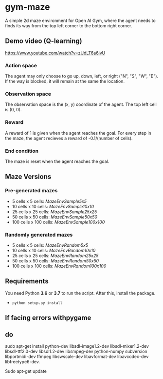 # gym-maze

A simple 2d maze environment for Open AI Gym, where the agent needs to finds its way from the top left corner to the bottom right corner.

## Demo video (Q-learning)
https://www.youtube.com/watch?v=zUdLT6a6ivU

### Action space
The agent may only choose to go up, down, left, or right ("N", "S", "W", "E"). If the way is blocked, it will remain at the same the location.

### Observation space
The observation space is the (x, y) coordinate of the agent. The top left cell is (0, 0).

### Reward
A reward of 1 is given when the agent reaches the goal. For every step in the maze, the agent recieves a reward of -0.1/(number of cells).

### End condition
The maze is reset when the agent reaches the goal. 

## Maze Versions

### Pre-generated mazes
* 5 cells x 5 cells: _MazeEnvSample5x5_
* 10 cells x 10 cells: _MazeEnvSample10x10_
* 25 cells x 25 cells: _MazeEnvSample25x25_
* 50 cells x 50 cells: _MazeEnvSample50x50_
* 100 cells x 100 cells: _MazeEnvSample100x100_

### Randomly generated mazes
* 5 cells x 5 cells: _MazeEnvRandom5x5_
* 10 cells x 10 cells: _MazeEnvRandom10x10_
* 25 cells x 25 cells: _MazeEnvRandom25x25_
* 50 cells x 50 cells: _MazeEnvRandom50x50_
* 100 cells x 100 cells: _MazeEnvRandom100x100_

## Requirements
You need Python **3.6** or **3.7** to run the script. After this, install the package. 
- `python setup.py install`


## If facing errors withpygame
## do
sudo apt-get install python-dev libsdl-image1.2-dev libsdl-mixer1.2-dev libsdl-ttf2.0-dev libsdl1.2-dev libsmpeg-dev python-numpy subversion libportmidi-dev ffmpeg libswscale-dev libavformat-dev libavcodec-dev libfreetype6-dev.

Sudo apt-get update
